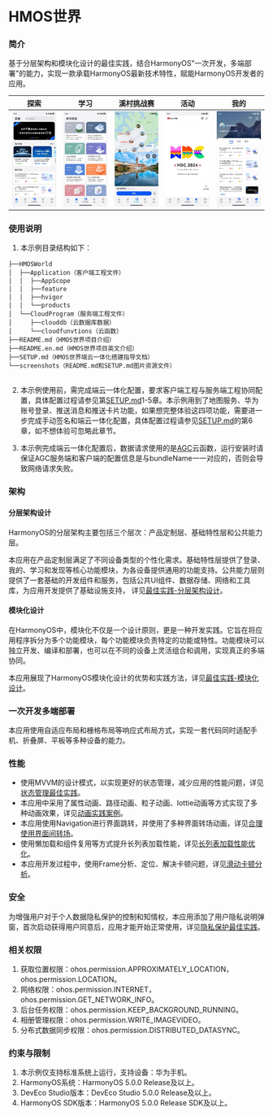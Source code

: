 # HMOS世界

### 简介

基于分层架构和模块化设计的最佳实践，结合HarmonyOS"一次开发，多端部署"的能力，实现一款承载HarmonyOS最新技术特性，赋能HarmonyOS开发者的应用。

| 探索                                     | 学习                                         | 溪村挑战赛                                       | 活动                                           | 我的                                     |
|----------------------------------------|--------------------------------------------|---------------------------------------------|----------------------------------------------|----------------------------------------|
| ![image](screenshots/devices/home.jpg) | ![image](screenshots/devices/learning.jpg) | ![image](screenshots/devices/challenge.jpg) | ![image](screenshots/devices/conference.jpg) | ![image](screenshots/devices/mine.jpg) |

### 使用说明

1. 本示例目录结构如下：

```
├──HMOSWorld
│  ├──Application（客户端工程文件）
│  │  ├──AppScope
│  │  ├──feature
│  │  ├──hvigor
│  │  └──products
│  └──CloudProgram（服务端工程文件）
│     ├──clouddb（云数据库数据）
│     └──cloudfunvtions（云函数）
├──README.md（HMOS世界项目介绍）
├──README.en.md（HMOS世界项目英文介绍）
├──SETUP.md（HMOS世界端云一体化搭建指导文档）
└──screenshots（README.md和SETUP.md图片资源文件）
  
```

2. 本示例使用前，需完成端云一体化配置，要求客户端工程与服务端工程协同配置，具体配置过程请参见第[SETUP.md](SETUP.md)1-5章。本示例用到了地图服务、华为账号登录、推送消息和推送卡片功能，如果想完整体验这四项功能，需要进一步完成手动签名和端云一体化配置，具体配置过程请参见[SETUP.md](SETUP.md)的第6章，如不想体验可忽略此章节。

3. 本示例完成端云一体化配置后，数据请求使用的是[AGC](https://developer.huawei.com/consumer/cn/service/josp/agc/index.html#/)云函数，运行安装时请保证AGC服务端和客户端的配置信息是与bundleName一一对应的，否则会导致网络请求失败。

### 架构

#### 分层架构设计

HarmonyOS的分层架构主要包括三个层次：产品定制层、基础特性层和公共能力层。

本应用在产品定制层满足了不同设备类型的个性化需求。基础特性层提供了登录、我的、学习和发现等核心功能模块，为各设备提供通用的功能支持。公共能力层则提供了一套基础的开发组件和服务，包括公共UI组件、数据存储、网络和工具库，为应用开发提供了基础设施支持，
详见[最佳实践-分层架构设计](https://developer.huawei.com/consumer/cn/doc/harmonyos-guides-V5/bpta-layered-architecture-design-V5?catalogVersion=V5)。

#### 模块化设计

在HarmonyOS中，模块化不仅是一个设计原则，更是一种开发实践。它旨在将应用程序拆分为多个功能模块，每个功能模块负责特定的功能或特性。功能模块可以独立开发、编译和部署，也可以在不同的设备上灵活组合和调用，实现真正的多端协同。

本应用展现了HarmonyOS模块化设计的优势和实践方法，详见[最佳实践-模块化设计](https://developer.huawei.com/consumer/cn/doc/harmonyos-guides-V5/bpta-modular-design-V5?catalogVersion=V5)。

### 一次开发多端部署

本应用使用自适应布局和栅格布局等响应式布局方式，实现一套代码同时适配手机、折叠屏、平板等多种设备的能力。

### 性能

- 使用MVVM的设计模式，以实现更好的状态管理，减少应用的性能问题，详见[状态管理最佳实践](https://developer.huawei.com/consumer/cn/doc/harmonyos-guides-V5/bpta-status-management-V5?catalogVersion=V5)。
- 本应用中采用了属性动画、路径动画、粒子动画、lottie动画等方式实现了多种动画效果，详见[动画实践案例](https://developer.huawei.com/consumer/cn/doc/harmonyos-guides-V5/bpta-fair-use-animation-V5?catalogVersion=V5)。
- 本应用使用Navigation进行界面跳转，并使用了多种界面转场动画，详见[合理使用界面间转场](https://developer.huawei.com/consumer/cn/doc/harmonyos-guides-V5/bpta-page-transition-V5?catalogVersion=V5)。
- 使用懒加载和组件复用等方式提升长列表加载性能，详见[长列表加载性能优化](https://developer.huawei.com/consumer/cn/doc/harmonyos-guides-V5/bpta-best-practices-long-list-V5?catalogVersion=V5)。
- 本应用开发过程中，使用Frame分析、定位、解决卡顿问题，详见[滑动卡顿分析](https://developer.huawei.com/consumer/cn/doc/harmonyos-guides-V5/bpta-frame-practice-V5?catalogVersion=V5)。

### 安全

为增强用户对于个人数据隐私保护的控制和知情权，本应用添加了用户隐私说明弹窗，首次启动获得用户同意后，应用才能开始正常使用，详见[隐私保护最佳实践](https://developer.huawei.com/consumer/cn/doc/harmonyos-guides-V5/bpta-app-privacy-protection-V5?catalogVersion=V5)。

### 相关权限

1. 获取位置权限：ohos.permission.APPROXIMATELY_LOCATION，ohos.permission.LOCATION。
2. 网络权限：ohos.permission.INTERNET，ohos.permission.GET_NETWORK_INFO。
3. 后台任务权限：ohos.permission.KEEP_BACKGROUND_RUNNING。
4. 相册管理权限：ohos.permission.WRITE_IMAGEVIDEO。
5. 分布式数据同步权限：ohos.permission.DISTRIBUTED_DATASYNC。

### 约束与限制

1. 本示例仅支持标准系统上运行，支持设备：华为手机。
2. HarmonyOS系统：HarmonyOS 5.0.0 Release及以上。
3. DevEco Studio版本：DevEco Studio 5.0.0 Release及以上。
4. HarmonyOS SDK版本：HarmonyOS 5.0.0 Release SDK及以上。